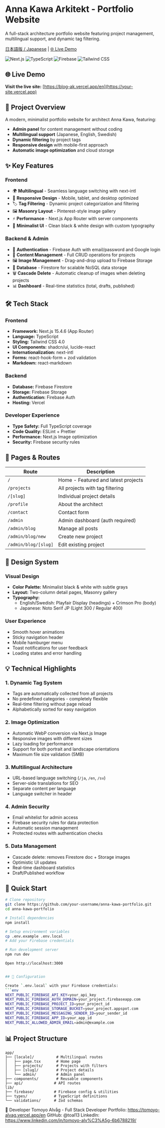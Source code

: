 # Anna Kawa Arkitekt - Portfolio Website

A full-stack architecture portfolio website featuring project management, multilingual support, and dynamic tag filtering.

[日本語版 / Japanese](./README.ja.md) | [🌐 Live Demo](https://blog-ak.vercel.app/ja)

![Next.js](https://img.shields.io/badge/Next.js-15.4.6-black)
![TypeScript](https://img.shields.io/badge/TypeScript-5.0-blue)
![Firebase](https://img.shields.io/badge/Firebase-11.0-orange)
![Tailwind CSS](https://img.shields.io/badge/Tailwind-4.0-38B2AC)

## 🌐 Live Demo

**Visit the live site:** [https://blog-ak.vercel.app/en](https://your-site.vercel.app)

## 🎯 Project Overview

A modern, minimalist portfolio website for architect Anna Kawa, featuring:

- **Admin panel** for content management without coding
- **Multilingual support** (Japanese, English, Swedish)
- **Dynamic filtering** by project tags
- **Responsive design** with mobile-first approach
- **Automatic image optimization** and cloud storage

## ✨ Key Features

### Frontend

- 🌍 **Multilingual** - Seamless language switching with next-intl
- 📱 **Responsive Design** - Mobile, tablet, and desktop optimized
- 🏷️ **Tag Filtering** - Dynamic project categorization and filtering
- 🖼️ **Masonry Layout** - Pinterest-style image gallery
- ⚡ **Performance** - Next.js App Router with server components
- 🎨 **Minimalist UI** - Clean black & white design with custom typography

### Backend & Admin

- 🔐 **Authentication** - Firebase Auth with email/password and Google login
- 📝 **Content Management** - Full CRUD operations for projects
- 🖼️ **Image Management** - Drag-and-drop upload to Firebase Storage
- 💾 **Database** - Firestore for scalable NoSQL data storage
- 🗑️ **Cascade Delete** - Automatic cleanup of images when deleting projects
- 📊 **Dashboard** - Real-time statistics (total, drafts, published)

## 🛠 Tech Stack

### Frontend

- **Framework:** Next.js 15.4.6 (App Router)
- **Language:** TypeScript
- **Styling:** Tailwind CSS 4.0
- **UI Components:** shadcn/ui, lucide-react
- **Internationalization:** next-intl
- **Forms:** react-hook-form + zod validation
- **Markdown:** react-markdown

### Backend

- **Database:** Firebase Firestore
- **Storage:** Firebase Storage
- **Authentication:** Firebase Auth
- **Hosting:** Vercel

### Developer Experience

- **Type Safety:** Full TypeScript coverage
- **Code Quality:** ESLint + Prettier
- **Performance:** Next.js Image optimization
- **Security:** Firebase security rules

## 📱 Pages & Routes

| Route                | Description                         |
| -------------------- | ----------------------------------- |
| `/`                  | Home - Featured and latest projects |
| `/projects`          | All projects with tag filtering     |
| `/[slug]`            | Individual project details          |
| `/profile`           | About the architect                 |
| `/contact`           | Contact form                        |
| `/admin`             | Admin dashboard (auth required)     |
| `/admin/blog`        | Manage all posts                    |
| `/admin/blog/new`    | Create new project                  |
| `/admin/blog/[slug]` | Edit existing project               |

## 🎨 Design System

### Visual Design

- **Color Palette:** Minimalist black & white with subtle grays
- **Layout:** Two-column detail pages, Masonry gallery
- **Typography:**
  - English/Swedish: Playfair Display (headings) + Crimson Pro (body)
  - Japanese: Noto Serif JP (Light 300 / Regular 400)

### User Experience

- Smooth hover animations
- Sticky navigation header
- Mobile hamburger menu
- Toast notifications for user feedback
- Loading states and error handling

## 💡 Technical Highlights

### 1. **Dynamic Tag System**

- Tags are automatically collected from all projects
- No predefined categories - completely flexible
- Real-time filtering without page reload
- Alphabetically sorted for easy navigation

### 2. **Image Optimization**

- Automatic WebP conversion via Next.js Image
- Responsive images with different sizes
- Lazy loading for performance
- Support for both portrait and landscape orientations
- Maximum file size validation (5MB)

### 3. **Multilingual Architecture**

- URL-based language switching (`/ja`, `/en`, `/sv`)
- Server-side translations for SEO
- Separate content per language
- Language switcher in header

### 4. **Admin Security**

- Email whitelist for admin access
- Firebase security rules for data protection
- Automatic session management
- Protected routes with authentication checks

### 5. **Data Management**

- Cascade delete: removes Firestore doc + Storage images
- Optimistic UI updates
- Real-time dashboard statistics
- Draft/Published workflow

## 🚀 Quick Start

````bash
# Clone repository
git clone https://github.com/your-username/anna-kawa-portfolio.git
cd anna-kawa-portfolio

# Install dependencies
npm install

# Setup environment variables
cp .env.example .env.local
# Add your Firebase credentials

# Run development server
npm run dev

Open http://localhost:3000


## 🔧 Configuration

Create `.env.local` with your Firebase credentials:
```env
NEXT_PUBLIC_FIREBASE_API_KEY=your_api_key
NEXT_PUBLIC_FIREBASE_AUTH_DOMAIN=your_project.firebaseapp.com
NEXT_PUBLIC_FIREBASE_PROJECT_ID=your_project_id
NEXT_PUBLIC_FIREBASE_STORAGE_BUCKET=your_project.appspot.com
NEXT_PUBLIC_FIREBASE_MESSAGING_SENDER_ID=your_sender_id
NEXT_PUBLIC_FIREBASE_APP_ID=your_app_id
NEXT_PUBLIC_ALLOWED_ADMIN_EMAIL=admin@example.com
````

## 📊 Project Structure

```
app/
├── [locale]/          # Multilingual routes
│   ├── page.tsx       # Home page
│   ├── projects/      # Projects with filters
│   ├── [slug]/        # Project details
│   └── admin/         # Admin panel
├── components/        # Reusable components
├── api/              # API routes
lib/
├── firebase/         # Firebase config & utilities
├── types/            # TypeScript definitions
└── validations/      # Zod schemas
```

👤 Developer
Tomoyo Alvåg - Full Stack Developer
Portfolio: https://tomoyo-alvag.vercel.app/en
GitHub: @toal13
LinkedIn: https://www.linkedin.com/in/tomoyo-alv%C3%A5g-6b6788219/
